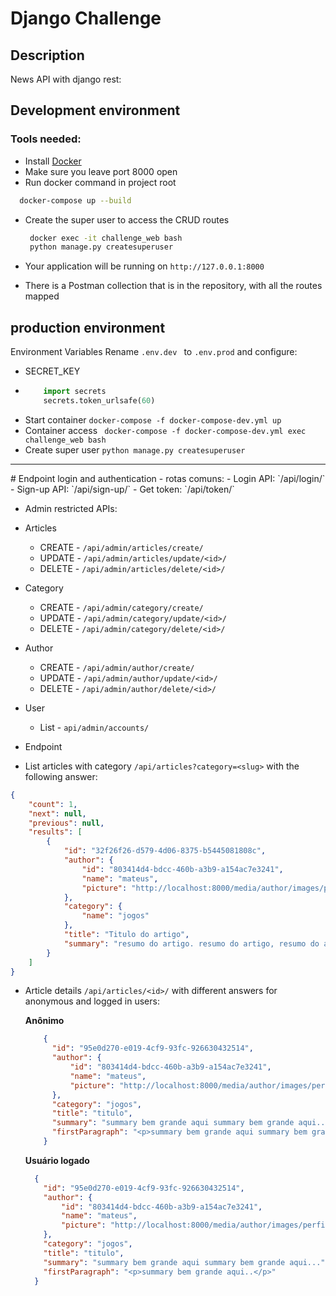 # Django Challenge

## Description
News API with django rest:

## Development environment
### Tools needed:
 * Install [Docker](https://docs.docker.com/compose/install/)
  * Make sure you leave port 8000 open
  * Run docker command in project root
   ```bash
     docker-compose up --build
   ``` 
 * Create the super user to access the CRUD routes
   ```bash
    docker exec -it challenge_web bash
    python manage.py createsuperuser
   ```

* Your application will be running on `http://127.0.0.1:8000`
* There is a Postman collection that is in the repository, with all the routes mapped
## production environment
Environment Variables
Rename ```.env.dev ``` to ```.env.prod``` and configure:
 * SECRET_KEY
 * ``` python
       import secrets
       secrets.token_urlsafe(60) 
   ```
* Start container
  ```docker-compose -f docker-compose-dev.yml up ```
* Container access
  ``` docker-compose -f docker-compose-dev.yml exec challenge_web bash```
* Create super user
  ``` python manage.py createsuperuser ```
<hr>
# Endpoint login and authentication
- rotas comuns:
- Login API: `/api/login/`
- Sign-up API: `/api/sign-up/`
- Get token: `/api/token/`
 
- Admin restricted APIs:
 - Articles
   - CREATE - `/api/admin/articles/create/`
   - UPDATE - `/api/admin/articles/update/<id>/`
   - DELETE - `/api/admin/articles/delete/<id>/`
 - Category
   - CREATE - `/api/admin/category/create/`
   - UPDATE - `/api/admin/category/update/<id>/`
   - DELETE - `/api/admin/category/delete/<id>/`
 - Author
   - CREATE - `/api/admin/author/create/`
   - UPDATE - `/api/admin/author/update/<id>/`
   - DELETE - `/api/admin/author/delete/<id>/`
 - User
   - List - `api/admin/accounts/`
    
- Endpoint
- List articles with category `/api/articles?category=<slug>` with the following answer:
```json
{
    "count": 1,
    "next": null,
    "previous": null,
    "results": [
        {
            "id": "32f26f26-d579-4d06-8375-b5445081808c",
            "author": {
                "id": "803414d4-bdcc-460b-a3b9-a154ac7e3241",
                "name": "mateus",
                "picture": "http://localhost:8000/media/author/images/perfil_6hsvzll.jpeg"
            },
            "category": {
                "name": "jogos"
            },
            "title": "Titulo do artigo",
            "summary": "resumo do artigo. resumo do artigo, resumo do artigo, resumo do artigo"
        }
    ]
}
```
- Article details `/api/articles/<id>/` with different answers for anonymous and logged in users:

    **Anônimo**
    ```json
        {
          "id": "95e0d270-e019-4cf9-93fc-926630432514",
          "author": {
              "id": "803414d4-bdcc-460b-a3b9-a154ac7e3241",
              "name": "mateus",
              "picture": "http://localhost:8000/media/author/images/perfil_6hsvzll.jpeg"
          },
          "category": "jogos",
          "title": "titulo",
          "summary": "summary bem grande aqui summary bem grande aqui..",
          "firstParagraph": "<p>summary bem grande aqui summary bem grande aqui summary bem grande aqui summary bem grande aqui</p>"
        }
    ```

    **Usuário logado**
    ```json
      {
        "id": "95e0d270-e019-4cf9-93fc-926630432514",
        "author": {
            "id": "803414d4-bdcc-460b-a3b9-a154ac7e3241",
            "name": "mateus",
            "picture": "http://localhost:8000/media/author/images/perfil_6hsvzll.jpeg"
        },
        "category": "jogos",
        "title": "titulo",
        "summary": "summary bem grande aqui summary bem grande aqui...",
        "firstParagraph": "<p>summary bem grande aqui..</p>"
      }
    ```
